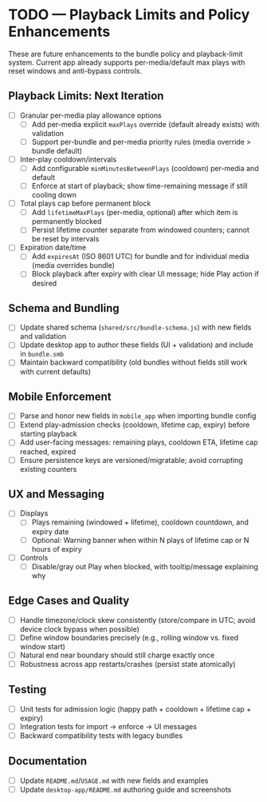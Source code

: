 # TODO — Playback Limits and Policy Enhancements

These are future enhancements to the bundle policy and playback-limit system. Current app already supports per-media/default max plays with reset windows and anti-bypass controls.

## Playback Limits: Next Iteration
- [ ] Granular per-media play allowance options
  - [ ] Add per-media explicit `maxPlays` override (default already exists) with validation
  - [ ] Support per-bundle and per-media priority rules (media override > bundle default)
- [ ] Inter-play cooldown/intervals
  - [ ] Add configurable `minMinutesBetweenPlays` (cooldown) per-media and default
  - [ ] Enforce at start of playback; show time-remaining message if still cooling down
- [ ] Total plays cap before permanent block
  - [ ] Add `lifetimeMaxPlays` (per-media, optional) after which item is permanently blocked
  - [ ] Persist lifetime counter separate from windowed counters; cannot be reset by intervals
- [ ] Expiration date/time
  - [ ] Add `expiresAt` (ISO 8601 UTC) for bundle and for individual media (media overrides bundle)
  - [ ] Block playback after expiry with clear UI message; hide Play action if desired

## Schema and Bundling
- [ ] Update shared schema (`shared/src/bundle-schema.js`) with new fields and validation
- [ ] Update desktop app to author these fields (UI + validation) and include in `bundle.smb`
- [ ] Maintain backward compatibility (old bundles without fields still work with current defaults)

## Mobile Enforcement
- [ ] Parse and honor new fields in `mobile_app` when importing bundle config
- [ ] Extend play-admission checks (cooldown, lifetime cap, expiry) before starting playback
- [ ] Add user-facing messages: remaining plays, cooldown ETA, lifetime cap reached, expired
- [ ] Ensure persistence keys are versioned/migratable; avoid corrupting existing counters

## UX and Messaging
- [ ] Displays
  - [ ] Plays remaining (windowed + lifetime), cooldown countdown, and expiry date
  - [ ] Optional: Warning banner when within N plays of lifetime cap or N hours of expiry
- [ ] Controls
  - [ ] Disable/gray out Play when blocked, with tooltip/message explaining why

## Edge Cases and Quality
- [ ] Handle timezone/clock skew consistently (store/compare in UTC; avoid device clock bypass when possible)
- [ ] Define window boundaries precisely (e.g., rolling window vs. fixed window start)
- [ ] Natural end near boundary should still charge exactly once
- [ ] Robustness across app restarts/crashes (persist state atomically)

## Testing
- [ ] Unit tests for admission logic (happy path + cooldown + lifetime cap + expiry)
- [ ] Integration tests for import → enforce → UI messages
- [ ] Backward compatibility tests with legacy bundles

## Documentation
- [ ] Update `README.md`/`USAGE.md` with new fields and examples
- [ ] Update `desktop-app/README.md` authoring guide and screenshots
